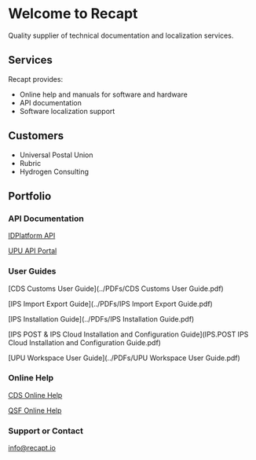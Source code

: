 # Welcome to Recapt

Quality supplier of technical documentation and localization services.  

## Services

Recapt provides:
- Online help and manuals for software and hardware
- API documentation
- Software localization support

## Customers

- Universal Postal Union
- Rubric
- Hydrogen Consulting

## Portfolio

### API Documentation

[IDPlatform API](../IDPlatform/index.html)  

[UPU API Portal](../UPU/Default.htm)  

### User Guides

[CDS Customs User Guide](../PDFs/CDS Customs User Guide.pdf)  

[IPS Import Export Guide](../PDFs/IPS Import Export Guide.pdf)  

[IPS Installation Guide](../PDFs/IPS Installation Guide.pdf)  

[IPS POST &amp; IPS Cloud Installation and Configuration Guide](IPS.POST IPS Cloud Installation and Configuration Guide.pdf)  

[UPU Workspace User Guide](../PDFs/UPU Workspace User Guide.pdf)  

### Online Help

[CDS Online Help](../OnlineHelp/CDSHelp/index.htm)  

[QSF Online Help](../OnlineHelp/QSFHelp/index.htm)  

### Support or Contact

info@recapt.io
